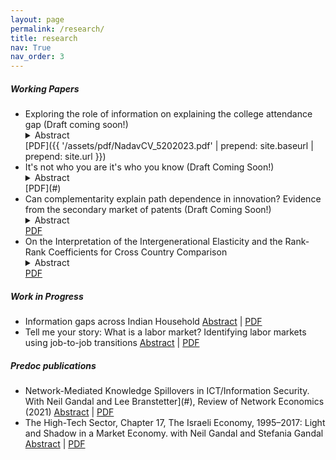 ```yaml
---
layout: page
permalink: /research/
title: research
nav: True
nav_order: 3
---
```

<!-- _pages/publications.md -->
##### Working Papers 
- Exploring the role of information on explaining the college attendance gap (Draft coming soon!)
  <details><summary>Abstract</summary>Abstract for this paper goes here.</details>[PDF]({{ '/assets/pdf/NadavCV_5202023.pdf' | prepend: site.baseurl | prepend: site.url }})
- It's not who you are it's who you know (Draft Coming Soon!)
  <details><summary>Abstract</summary> Abstract for this paper goes here.</details> [PDF](#)
- Can complementarity explain path dependence in innovation? Evidence from the secondary market of patents (Draft Coming Soon!)<details><summary>Abstract</summary>Abstract for this paper goes here.</details>[PDF](#)
- On the Interpretation of the Intergenerational Elasticity and the Rank-Rank Coefficients for Cross Country Comparison<details><summary>Abstract</summary>Abstract for this paper goes here.</details> [PDF](#)

##### Work in Progress
- Information gaps across Indian Household [Abstract](#) | [PDF](#)
- Tell me your story: What is a labor market? Identifying labor markets using job-to-job transitions [Abstract](#) | [PDF](#)

##### Predoc publications
- Network-Mediated Knowledge Spillovers in ICT/Information Security. With Neil Gandal and Lee Branstetter](#),
Review of Network Economics (2021) [Abstract](#) | [PDF](#)
- The High-Tech Sector, Chapter 17, The Israeli Economy, 1995–2017: Light and Shadow in a Market Economy.  with  Neil Gandal and  Stefania Gandal [Abstract](#) | [PDF](#)
